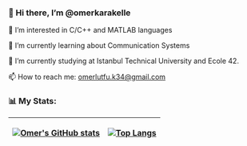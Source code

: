 <h3>👋 Hi there, I’m @omerkarakelle</h3>

👀 I’m interested in C/C++ and MATLAB languages

🌱 I’m currently learning about Communication Systems

🏫 I’m currently studying at Istanbul Technical University and Ecole 42.

📫 How to reach me: omerlutfu.k34@gmail.com

<h3>📊 My Stats:</h3>
<table>
  <thead>
<tr>
  <th align="center">
    
[![Omer's GitHub stats](https://github-readme-stats.vercel.app/api?username=omerkarakelle&show_icons=true&theme=midnight-purple)](https://github.com/anuraghazra/github-readme-stats)
  </th>
  
  <th align="center">
    
[![Top Langs](https://github-readme-stats.vercel.app/api/top-langs/?username=omerkarakelle&layout=compact)](https://github.com/anuraghazra/github-readme-stats)
  </th>
  </tr>
    </thead>
  </table>
  
